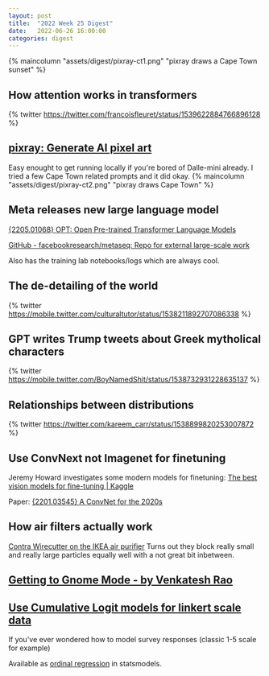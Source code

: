 ```yaml
---
layout: post
title:  "2022 Week 25 Digest"
date:   2022-06-26 16:00:00
categories: digest
---
```

<!--more-->

{% maincolumn "assets/digest/pixray-ct1.png" "pixray draws a Cape Town sunset" %}
## How attention works in transformers

{% twitter https://twitter.com/francoisfleuret/status/1539622884766896128 %}

## [pixray: Generate AI pixel art](https://github.com/pixray/pixray)
Easy enought to get running locally if you're bored of Dalle-mini already. I tried a few Cape Town related prompts and
it did okay.
{% maincolumn "assets/digest/pixray-ct2.png" "pixray draws Cape Town" %}

## Meta releases new large language model                        
[{2205.01068} OPT: Open Pre-trained Transformer Language Models](https://arxiv.org/abs/2205.01068)

[GitHub - facebookresearch/metaseq: Repo for external large-scale work](https://github.com/facebookresearch/metaseq)

Also has the training lab notebooks/logs which are always cool.

## The de-detailing of the world
{% twitter https://mobile.twitter.com/culturaltutor/status/1538211892707086338 %}

## GPT writes Trump tweets about Greek mytholical characters
{% twitter https://mobile.twitter.com/BoyNamedShit/status/1538732931228635137 %}

## Relationships between distributions 
{% twitter https://twitter.com/kareem_carr/status/1538899820253007872 %}

## Use ConvNext not Imagenet for finetuning 
Jeremy Howard investigates some modern models for finetuning:
[The best vision models for fine-tuning | Kaggle](https://www.kaggle.com/code/jhoward/the-best-vision-models-for-fine-tuning)

Paper: [{2201.03545} A ConvNet for the 2020s](https://arxiv.org/abs/2201.03545)

## How air filters actually work
[Contra Wirecutter on the IKEA air purifier](https://dynomight.net/ikea-purifier/)
Turns out they block really small and really large particles equally well with a not great bit inbetween.

## [Getting to Gnome Mode - by Venkatesh Rao](https://studio.ribbonfarm.com/p/getting-to-gnome-mode)

## [Use Cumulative Logit models for linkert scale data](https://www.reddit.com/r/statistics/comments/vf44pr/q_poisson_regression/)
If you've ever wondered how to model survey responses (classic 1-5 scale for example)

Available as [ordinal regression](https://www.statsmodels.org/devel/examples/notebooks/generated/ordinal_regression.html) in statsmodels.
